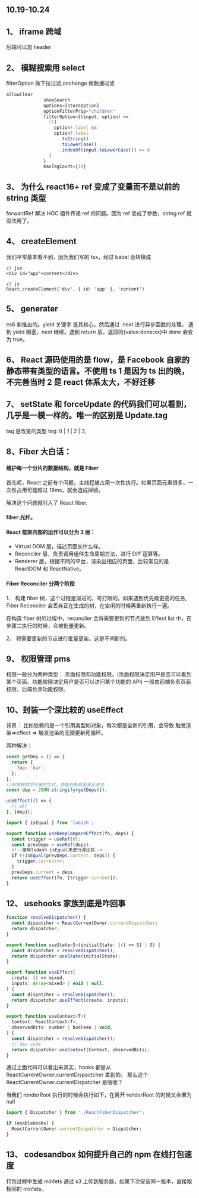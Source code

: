 ## 10.19-10.24

## 1、 iframe 跨域

后端可以加 header

## 2、 模糊搜索用 select

filterOption 做下拉过滤,onchange 做数据过滤

```js
allowClear
              showSearch
              options={storeOption}
              optionFilterProp="children"
              filterOption={(input, option) =>
                !!(
                  option?.label &&
                  option?.label
                    .toString()
                    .toLowerCase()
                    .indexOf(input.toLowerCase()) >= 0
                )
              }
              maxTagCount={10}
```

## 3、 为什么 react16+ ref 变成了变量而不是以前的 string 类型

forwardRef 解决 HOC 组件传递 ref 的问题。因为 ref 变成了参数，string ref 就没法用了。

## 4、 createElement

我们平常基本看不到，因为我们写的 tsx，经过 babel 会转换成

```
// jsx
<div id="app">content</div>

// js
React.createElement('div', { id: 'app' }, 'content')
```

## 5、 generater

es6 新推出的。yield 关键字 是其核心，然后通过 .next 进行异步函数的处理。
遇到 yield 阻塞，next 继续。遇到 return 后，返回的{value:done:xx}中 done 会变为 true。

## 6、 React 源码使用的是 flow，是 Facebook 自家的静态带有类型的语言。不使用 ts 1 是因为 ts 出的晚，不完善当时 2 是 react 体系太大，不好迁移

## 7、 setState 和 forceUpdate 的代码我们可以看到，几乎是一模一样的。唯一的区别是 Update.tag

tag 是改变的类型 tag: 0 | 1 | 2 | 3,

## 8、Fiber 大白话：

#### 维护每一个分片的数据结构，就是 Fiber

首先呢，React 之前有个问题，主线程被占用一次性执行。如果页面元素很多，一次性占用可能超过 16ms，就会造成掉帧。

解决这个问题就引入了 React fiber.

#### fiber:光纤。

#### React 框架内部的运作可以分为 3 层：

- Virtual DOM 层，描述页面长什么样。
- Reconciler 层，负责调用组件生命周期方法，进行 Diff 运算等。
- Renderer 层，根据不同的平台，渲染出相应的页面，比较常见的是 ReactDOM 和 ReactNative。

#### Fiber Reconciler 分两个阶段

1、 构建 fiber 树，这个过程是渐进的，可打断的。如果遇到优先级更高的任务, Fiber Reconciler 会丢弃正在生成的树，在空闲的时候再重新执行一遍。

在构造 fiber 树的过程中，reconciler 会将需要更新的节点放到 Effect list 中，在步骤二执行的时候，会被批量更新。

2、 将需要更新的节点进行批量更新。这是不间断的。

## 9、 权限管理 pms

权限一般分为两种类型： 页面权限和功能权限。(页面权限决定用户是否可以看到某个页面、功能权限决定用户是否可以访问某个功能的 API)
一般由前端负责页面权限，后端负责功能权限。

## 10、封装一个深比较的 useEffect

背景： 比如依赖的是一个引用类型如对象，每次都是全新的引用，会导致 触发渲染=>effect => 触发渲染的无限更新死循环。

两种解决：

```js
const getDep = () => {
  return {
    foo: 'bar',
  };
};
//利用转成字符串的方式，使能判断其值真正改变
const dep = JSON.stringify(getDeps());

useEffect(() => {
  // ok!
}, [dep]);
```

```js
import { isEqual } from 'lodash';

export function useDeepCompareEffect(fn, deps) {
  const trigger = useRef(0);
  const prevDeps = useRef(deps);
  <!--使用lodash isEqual来进行深比较-->
  if (!isEqual(prevDeps.current, deps)) {
    trigger.current++;
  }
  prevDeps.current = deps;
  return useEffect(fn, [trigger.current]);
}
```

## 12、 usehooks 家族到底是咋回事

```js
function resolveDispatcher() {
  const dispatcher = ReactCurrentOwner.currentDispatcher;
  return dispatcher;
}

export function useState<S>(initialState: (() => S) | S) {
  const dispatcher = resolveDispatcher();
  return dispatcher.useState(initialState);
}

export function useEffect(
  create: () => mixed,
  inputs: Array<mixed> | void | null,
) {
  const dispatcher = resolveDispatcher();
  return dispatcher.useEffect(create, inputs);
}

export function useContext<T>(
  Context: ReactContext<T>,
  observedBits: number | boolean | void,
) {
  const dispatcher = resolveDispatcher();
  // dev code
  return dispatcher.useContext(Context, observedBits);
}
```

通过上面代码可以看出来其实，hooks 都是从 ReactCurrentOwner.currentDispactcher 拿到的。
那么这个 ReactCurrentOwner.currentDispatcher 是啥呢？

当我们 renderRoot 执行的时候会执行如下，在离开 renderRoot 的时候又会置为 null

```js
import { Dispatcher } from './ReactFiberDispatcher';

if (enableHooks) {
  ReactCurrentOwner.currentDispatcher = Dispatcher;
}
```

## 13、 codesandbox 如何提升自己的 npm 在线打包速度

打包过程中生成 minfets 通过 s3 上传到服务器，如果下次安装同一版本，直接取相同的 minfets。
